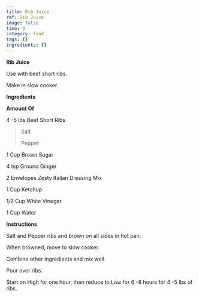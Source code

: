 ```yaml
---
title: Rib Juice
ref: Rib Juice
image: false
time: 0
category: food
tags: {}
ingredients: {}
---
```

**Rib Juice**

Use with beef short ribs.

Make in slow cooker.

**Ingredients**

**Amount Of**

4 -5 lbs Beef Short Ribs

> Salt
>
> Pepper

1 Cup Brown Sugar

4 tsp Ground Ginger

2 Envelopes Zesty Italian Dressing Mix

1 Cup Ketchup

1/2 Cup White Vinegar

1 Cup Water

**Instructions**

Salt and Pepper ribs and brown on all sides in hot pan.

When browned, move to slow cooker.

Combine other ingredients and mix well.

Pour over ribs.

Start on High for one hour, then reduce to Low for 6 -8 hours for 4 -5
lbs of ribs.
